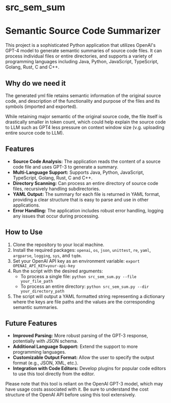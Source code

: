# src_sem_sum
# Semantic Source Code Summarizer

This project is a sophisticated Python application that utilizes OpenAI's GPT-4 model to generate semantic summaries of source code files. It can process individual files or entire directories, and supports a variety of programming languages including Java, Python, JavaScript, TypeScript, Golang, Rust, C and C++.

## Why do we need it
The generated yml file retains semantic information of the original source code, and description of the functionality and purpose of the files and its symbols (imported and exported).

While retaining major semantic of the original source code, the file itself is drastically smaller in token count, which could help explain the source code to LLM such as GPT4 less pressure on context window size (v.g. uploading entire source code to LLM).


## Features
- **Source Code Analysis:** The application reads the content of a source code file and uses GPT-3 to generate a summary.
- **Multi-Language Support:** Supports Java, Python, JavaScript, TypeScript, Golang, Rust, C and C++.
- **Directory Scanning:** Can process an entire directory of source code files, recursively handling subdirectories.
- **YAML Output:** The summary for each file is returned in YAML format, providing a clear structure that is easy to parse and use in other applications.
- **Error Handling:** The application includes robust error handling, logging any issues that occur during processing.

## How to Use
1. Clone the repository to your local machine.
2. Install the required packages: `openai`, `os`, `json`, `unittest`, `re`, `yaml`, `argparse`, `logging`, `sys`, and `tqdm`.
3. Set your OpenAI API key as an environment variable: `export OPENAI_API_KEY=your-api-key`
4. Run the script with the desired arguments:
   - To process a single file: `python src_sem_sum.py --file your_file_path`
   - To process an entire directory: `python src_sem_sum.py --dir your_directory_path`
5. The script will output a YAML formatted string representing a dictionary where the keys are file paths and the values are the corresponding semantic summaries.

## Future Features
- **Improved Parsing:** More robust parsing of the GPT-3 response, potentially with JSON schema.
- **Additional Language Support:** Extend the support to more programming languages.
- **Customizable Output Format:** Allow the user to specify the output format (e.g., JSON, XML, etc.).
- **Integration with Code Editors:** Develop plugins for popular code editors to use this tool directly from the editor.

Please note that this tool is reliant on the OpenAI GPT-3 model, which may have usage costs associated with it. Be sure to understand the cost structure of the OpenAI API before using this tool extensively.